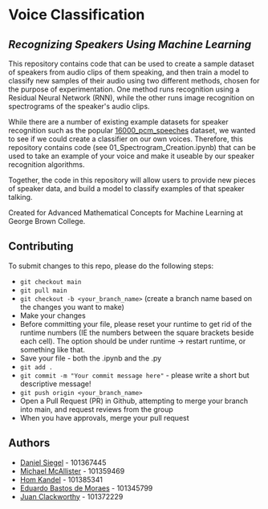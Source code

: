 # Voice Classification
## _Recognizing Speakers Using Machine Learning_
This repository contains code that can be used to create a sample dataset of speakers from audio clips of them speaking, and then train a model to classify new samples of their audio using two different methods, chosen for the purpose of experimentation. One method runs recognition using a Residual Neural Network (RNN), while the other runs image recognition on spectrograms of the speaker's audio clips.

While there are a number of existing example datasets for speaker recognition such as the popular [16000_pcm_speeches](https://www.kaggle.com/kongaevans/speaker-recognition-dataset) dataset, we wanted to see if we could create a classifier on our own voices. Therefore, this repository contains code (see 01_Spectrogram_Creation.ipynb) that can be used to take an example of your voice and make it useable by our speaker recognition algorithms.

Together, the code in this repository will allow users to provide new pieces of speaker data, and build a model to classify examples of that speaker talking.

Created for Advanced Mathematical Concepts for Machine Learning at George Brown College.

## Contributing
To submit changes to this repo, please do the following steps:
- `git checkout main`
- `git pull main`
- `git checkout -b <your_branch_name>` (create a branch name based on the changes you want to make)
- Make your changes
- Before committing your file, please reset your runtime to get rid of the runtime numbers (IE the numbers between the square brackets beside each cell). The option should be under runtime -> restart runtime, or something like that.
- Save your file - both the .ipynb and the .py
- `git add .`
- `git commit -m "Your commit message here"` - please write a short but descriptive message!
- `git push origin <your_branch_name>`
- Open a Pull Request (PR) in Github, attempting to merge your branch into main, and request reviews from the group
- When you have approvals, merge your pull request

## Authors
- [Daniel Siegel](https://github.com/danielmaxsiegel) - 101367445
- [Michael McAllister](https://github.com/michaeldavidmcallister) - 101359469
- [Hom Kandel](https://github.com/homnath008) - 101385341
- [Eduardo Bastos de Moraes](https://github.com/eduardomoraes) - 101345799
- [Juan Clackworthy](https://github.com/juanlukeclackworthy) - 101372229
